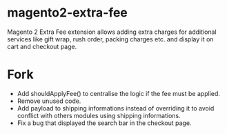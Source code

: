 # magento2-extra-fee
Magento 2 Extra Fee extension allows adding extra charges for additional services like gift wrap, rush order, packing charges etc. and display it on cart and checkout page.

# Fork
- Add shouldApplyFee() to centralise the logic if the fee must be applied.
- Remove unused code.
- Add payload to shipping informations instead of overriding it to avoid conflict with others modules using shipping informations.
- Fix a bug that displayed the search bar in the checkout page.
